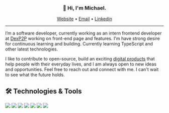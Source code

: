 <h3 align="center">👋 Hi, I'm Michael.</h3>

<p align="center">
  <a href="https://github.com/adenugbamichael">Website</a> •
  <a href="https://adenugbamicke@gmail.com">Email</a> •
  <a href="https://www.linkedin.com/in/adenugbamichael">Linkedin</a>
</p>

---

I’m a software developer, currently working as an intern frontend developer at [DexP2P](https://www.dexp2p.com/) working on front-end page and features. I'm have strong desire for continuous learning and building. Currently learning TypeScript and other latest technologies.

I like to contribute to open-source, build an exciting [digital products](https://e-store-appl.netlify.app/) that help people with their everyday lives, and I am always open to new ideas and
opportunities. Feel free to reach out and connect with me. I can't wait to see what the future holds.

## 🛠️ Technologies & Tools

![](https://img.shields.io/badge/Code-JavaScript-informational?style=flat&color=informational&logo=javascript)
![](https://img.shields.io/badge/Code-React-informational?style=flat&color=informational&logo=react)
![](https://img.shields.io/badge/Code-TypeScript-informational?style=flat&color=informational)
![](https://img.shields.io/badge/Code-EcmaScript-informational?style=flat&color=informational)
![](https://img.shields.io/badge/Code-Node-informational?style=flat&color=informational&logo=node.js)
![](https://img.shields.io/badge/Tool-Webpack-informational?style=flat&color=warning&logo=webpack)
![](https://img.shields.io/badge/Tool-SCSS-informational?style=flat&color=warning&logo=sass)
